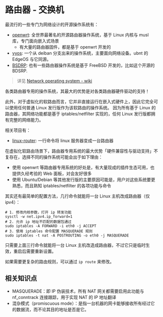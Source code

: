 # 路由器 - 交换机

最流行的一些专门为网络设计的开源操作系统有：

- [openwrt](https://github.com/openwrt/openwrt): 全世界最著名的开源路由器操作系统，基于 Linux 内核与 musl 库，专门面向嵌入式场景
  - 有大量的路由器固件，都是基于 openwrt 开发的
- [vyos](https://github.com/vyos/vyos-build): 一个从 deiban 分支出来的操作系统，主要面向网络设备。ubnt 的 EdgeOS 与它同源。
- [BSDRP](https://github.com/ocochard/BSDRP): 也有一些路由器操作系统是基于 FreeBSD 开发的，比如这个开源的 BDSRP.

>详见 [Network operating system - wiki](https://en.wikipedia.org/wiki/Network_operating_system)

各类路由器专用的操作系统，其最大的优势是对各类路由器硬件驱动的支持！

此外，对于虚拟化的软路由而言，它并非直接运行在嵌入式硬件上，因此它完全可以使用任何普通 Linux 发行版作为该软路由的操作系统。
因为所有基于 Linux 的路由器，其网络功能都是基于 iptables/netfilter 实现的，任何 Linux 发行版都拥有完整的网络能力。

相关项目有：

- [linux-router](https://github.com/garywill/linux-router): 一行命令将 linux 服务器变成一台路由器

在虚拟化软路由场景下，路由器专用系统的最大优势「硬件兼容性与驱动支持」不复存在，选择不同的操作系统可能会出于如下理由：

- 使用 openwrt 等路由器专用系统的好处是，有大量现成的插件生态可用，也提供久经考验的 Web 面板，对会友好很多
- 使用 Ubuntu/Debian 等其他发行版的主要原因可能是，用户对这些系统要更熟悉，而且熟知 iptables/netfilter 的各项功能与命令

其实还有最简单的配置方法，几行命令就能将一台 Linux 主机改成路由器（仅 ipv4）：

```shell
# 1. 修改内核参数，打开 ip 转发功能
sysctl -w net.ipv4.ip_forward=1
# 2. 允许 ip 地址不匹配的数据包通过
sudo iptables -A FORWARD -i eth0 -j ACCEPT
# 3. 使用 iptables 命令配置 MASQUERADE 规则
sudo iptables -t nat -A POSTROUTING -o eth0 -j MASQUERADE
```

只需要上面三行命令就能将一台 Linux 主机改造成路由器，不过它只是临时生效，重启后需要重新设置。

如果需要更复杂的路由规则，可以通过 `ip route` 来修改。

## 相关知识点

- MASQUERADE：即 IP 伪装技术，所有 NAT 网关都需要启用此功能与 nf_conntrack 连接跟踪，用于实现 NAT 的 IP 地址翻译
- 混杂模式（promiscuous mode）：是指一台机器的网卡能够接收所有经过它的数据流，而不论其目的地址是否是它。

